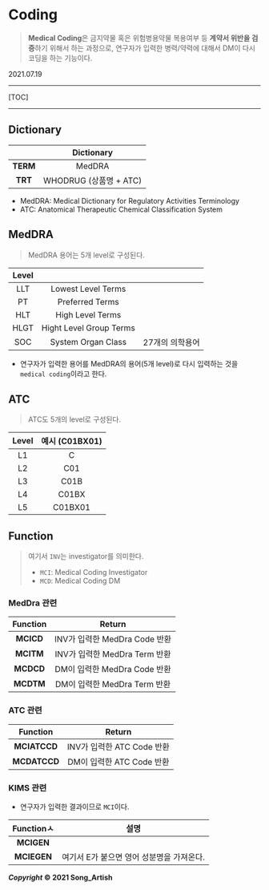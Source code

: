 # Coding

> **Medical Coding**은 금지약물 혹은 위험병용약물 복용여부 등 **계약서 위반을 검증**하기 위해서 하는 과정으로, 연구자가 입력한 병력/약력에 대해서 DM이 다시 코딩을 하는 기능이다.

2021.07.19

---

[TOC]

---



## Dictionary

|          |       Dictionary       |
| :------: | :--------------------: |
| **TERM** |         MedDRA         |
| **TRT**  | WHODRUG (상품명 + ATC) |

- MedDRA: Medical Dictionary for Regulatory Activities Terminology
- ATC: Anatomical Therapeutic Chemical Classification System



## MedDRA

> MedDRA 용어는 5개 level로 구성된다.

| Level |                         |                 |
| :---: | :---------------------: | :-------------: |
|  LLT  |   Lowest Level Terms    |                 |
|  PT   |     Preferred Terms     |                 |
|  HLT  |    High Level Terms     |                 |
| HLGT  | Hight Level Group Terms |                 |
|  SOC  |   System Organ Class    | 27개의 의학용어 |

- 연구자가 입력한 용어를 MedDRA의 용어(5개 level)로 다시 입력하는 것을 `medical coding`이라고 한다.



## ATC

> ATC도 5개의 level로 구성된다.

| Level | 예시 (C01BX01) |
| :---: | :------------: |
|  L1   |       C        |
|  L2   |      C01       |
|  L3   |      C01B      |
|  L4   |     C01BX      |
|  L5   |    C01BX01     |



## Function

> 여기서 `INV`는 investigator를 의미한다.
>
> - `MCI`: Medical Coding Investigator
> - `MCD`: Medical Coding DM

### MedDra 관련

| Function  |            Return             |
| :-------: | :---------------------------: |
| **MCICD** | INV가 입력한 MedDra Code 반환 |
| **MCITM** | INV가 입력한 MedDra Term 반환 |
| **MCDCD** | DM이 입력한 MedDra Code 반환  |
| **MCDTM** | DM이 입력한 MedDra Term 반환  |

### ATC 관련

|   Function   |           Return           |
| :----------: | :------------------------: |
| **MCIATCCD** | INV가 입력한 ATC Code 반환 |
| **MCDATCCD** | DM이 입력한 ATC Code 반환  |

### KIMS 관련

- 연구자가 입력한 결과이므로 `MCI`이다.

| Functionㅅ  |                   설명                    |
| :---------: | :---------------------------------------: |
| **MCIGEN**  |                                           |
| **MCIEGEN** | 여기서 E가 붙으면 영어 성분명을 가져온다. |



***Copyright* © 2021 Song_Artish**